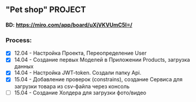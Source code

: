 ## "Pet shop" PROJECT
#### BD:     https://miro.com/app/board/uXjVKVUmC5I=/

### Process:
- [x] 12.04 - Настройка Проекта, Переопределение User
- [x] 14.04 - Создание первых Моделей в Приложении Products, загрузка данных
- [x] 14.04 - Настройка JWT-token. Создали папку Api.
- [x] 15.04 - Добавление проверок (constrains), создание Сервиса для загрузки товара из csv-файла через консоль
- [ ] 15.04 - Создание Холдера для загрузки фото/видео
